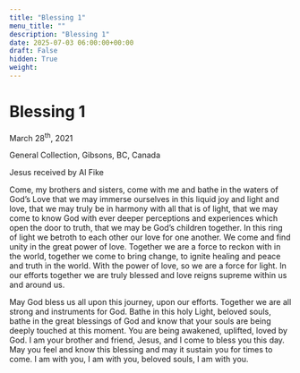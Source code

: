 ```yaml
---
title: "Blessing 1"
menu_title: ""
description: "Blessing 1"
date: 2025-07-03 06:00:00+00:00
draft: False
hidden: True
weight:
---
```

# Blessing 1

March 28<sup>th</sup>, 2021

General Collection, Gibsons, BC, Canada

Jesus received by Al Fike

Come, my brothers and sisters, come with me and bathe in the waters of God’s Love that we may immerse ourselves in this liquid joy and light and love, that we may truly be in harmony with all that is of light, that we may come to know God with ever deeper perceptions and experiences which open the door to truth, that we may be God’s children together. In this ring of light we betroth to each other our love for one another. We come and find unity in the great power of love. Together we are a force to reckon with in the world, together we come to bring change, to ignite healing and peace and truth in the world. With the power of love, so we are a force for light. In our efforts together we are truly blessed and love reigns supreme within us and around us.

May God bless us all upon this journey, upon our efforts. Together we are all strong and instruments for God. Bathe in this holy Light, beloved souls, bathe in the great blessings of God and know that your souls are being deeply touched at this moment. You are being awakened, uplifted, loved by God. I am your brother and friend, Jesus, and I come to bless you this day. May you feel and know this blessing and may it sustain you for times to come. I am with you, I am with you, beloved souls, I am with you. 
